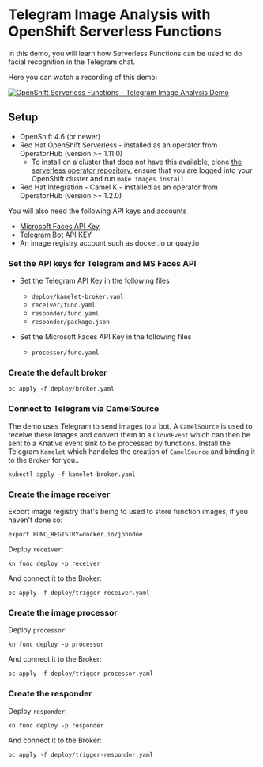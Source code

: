 # Telegram Image Analysis with OpenShift Serverless Functions

In this demo, you will learn how Serverless Functions can be used to do facial recognition in the Telegram chat. 

Here you can watch a recording of this demo:

[![OpenShift Serverless Functions - Telegram Image Analysis Demo](http://img.youtube.com/vi/CsYo0SmQ0Uk/0.jpg)](http://www.youtube.com/watch?v=CsYo0SmQ0Uk "OpenShift Serverless Functions - Telegram Image Analysis Demo")


## Setup

* OpenShift 4.6 (or newer)
* Red Hat OpenShift Serverless - installed as an operator from OperatorHub (version >= 1.11.0)
  * To install on a cluster that does not have this available, clone
    [the serverless operator repository](https://github.com/openshift-knative/serverless-operator),
    ensure that you are logged into your OpenShift cluster and run
    `make images install`
* Red Hat Integration - Camel K - installed as an operator from OperatorHub (version >= 1.2.0)

You will also need the following API keys and accounts

* [Microsoft Faces API Key](https://azure.microsoft.com/en-us/services/cognitive-services/face/)
* [Telegram Bot API KEY](https://core.telegram.org/bots)
* An image registry account such as docker.io or quay.io

### Set the API keys for Telegram and MS Faces API

* Set the Telegram API Key in the following files
  * `deploy/kamelet-broker.yaml`
  * `receiver/func.yaml`
  * `responder/func.yaml`
  * `responder/package.json`

* Set the Microsoft Faces API Key in the following files
  * `processor/func.yaml`

### Create the default broker

```
oc apply -f deploy/broker.yaml
```

### Connect to Telegram via CamelSource 

The demo uses Telegram to send images to a bot. A `CamelSource` is used to receive
these images and convert them to a `CloudEvent` which can then be sent to a Knative
event sink to be processed by functions. Install the Telegram `Kamelet` which handeles
the creation of `CamelSource` and binding it to the `Broker` for you..

```
kubectl apply -f kamelet-broker.yaml
```

### Create the image receiver

Export image registry that's being to used to store function images,
if you haven't done so:
```
export FUNC_REGISTRY=docker.io/johndoe
```

Deploy `receiver`:
```
kn func deploy -p receiver
```

And connect it to the Broker:
```
oc apply -f deploy/trigger-receiver.yaml
```

### Create the image processor

Deploy `processor`:
```
kn func deploy -p processor
```

And connect it to the Broker:
```
oc apply -f deploy/trigger-processor.yaml
```

### Create the responder

Deploy `responder`:
```
kn func deploy -p responder
```

And connect it to the Broker:
```
oc apply -f deploy/trigger-responder.yaml
```
